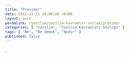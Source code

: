 ```yaml
---
title: "Provider"
date: 2012-11-11 18:00:00 +0300
layout: post
permalink: /yazilim/yazilim-kavramlar-sozluk/provider
categories: [ "Yazılım", "Yazılım Kavramları Sözlüğü" ]
tags: [ "Ne", "Ne demek", "Nedir" ]
published: false
---
```


.

